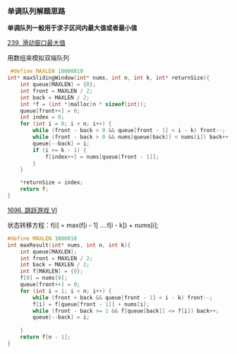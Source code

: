 ### 单调队列解题思路

**单调队列一般用于求子区间内最大值或者最小值**

[239. 滑动窗口最大值](https://leetcode-cn.com/problems/sliding-window-maximum/)

用数组来模拟双端队列

~~~c
 #define MAXLEN 10000010
int* maxSlidingWindow(int* nums, int n, int k, int* returnSize){
    int queue[MAXLEN] = {0};
    int front = MAXLEN / 2;
    int back = MAXLEN / 2;
    int *f = (int *)malloc(n * sizeof(int));
    queue[front++] = 0;
    int index = 0;
    for (int i = 0; i < n; i++) {
        while (front - back > 0 && queue[front - 1] < i - k) front--;
        while (front - back > 0 && nums[queue[back]] < nums[i]) back++;
        queue[--back] = i;
        if (i >= k - 1) {
            f[index++] = nums[queue[front - 1]];
        }
    }

    *returnSize = index;
    return f;
}
~~~

[1696. 跳跃游戏 VI](https://leetcode-cn.com/problems/jump-game-vi/)

状态转移方程：f[i] = max(f[i - 1] ....f[i - k]) + nums[i];

~~~cpp
#define MAXLEN 1000010
int maxResult(int* nums, int n, int k){
    int queue[MAXLEN];
    int front = MAXLEN / 2;
    int back = MAXLEN / 2;
    int f[MAXLEN] = {0};
    f[0] = nums[0];
    queue[front++] = 0;
    for (int i = 1; i < n; i++) {
        while (front > back && queue[front - 1] < i - k) front--;
        f[i] = f[queue[front - 1]] + nums[i];
        while (front - back >= 1 && f[queue[back]] <= f[i]) back++;
        queue[--back] = i;
        
    }
    return f[n - 1];
}
~~~

